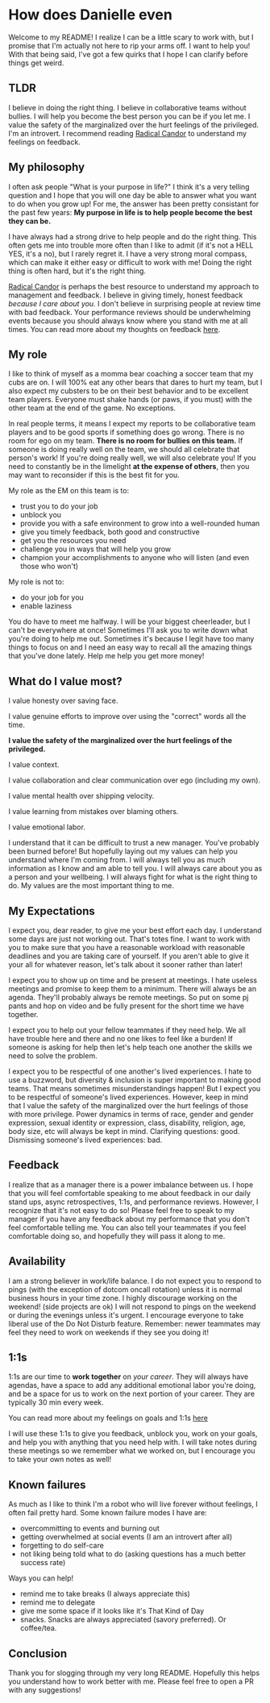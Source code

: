 # How does Danielle even

Welcome to my README! I realize I can be a little scary to work with, but I promise that I'm actually not here to rip your arms off. I want to help you! With that being said, I've got a few quirks that I hope I can clarify before things get weird.

## TLDR
I believe in doing the right thing. I believe in collaborative teams without bullies. I will help you become the best person you can be if you let me. I value the safety of the marginalized over the hurt feelings of the privileged. I'm an introvert. I recommend reading [Radical Candor](https://www.blinkist.com/en/books/radical-candor-en/) to understand my feelings on feedback.

## My philosophy

I often ask people "What is your purpose in life?" I think it's a very telling question and I hope that you will one day be able to answer what you want to do when you grow up! For me, the answer has been pretty consistant for the past few years: **My purpose in life is to help people become the best they can be.**

I have always had a strong drive to help people and do the right thing. This often gets me into trouble more often than I like to admit (if it's not a HELL YES, it's a no), but I rarely regret it. I have a very strong moral compass, which can make it either easy or difficult to work with me! Doing the right thing is often hard, but it's the right thing.

[Radical Candor](https://www.blinkist.com/en/books/radical-candor-en/) is perhaps the best resource to understand my approach to management and feedback. I believe in giving timely, honest feedback _because I care about you._ I don't believe in surprising people at review time with bad feedback. Your performance reviews should be underwhelming events because you should always know where you stand with me at all times. You can read more about my thoughts on feedback [here](https://medium.com/@tsunamino/setting-goals-with-your-engineers-that-dont-completely-suck-cb76b87e4275).

## My role

I like to think of myself as a momma bear coaching a soccer team that my cubs are on. I will 100% eat any other bears that dares to hurt my team, but I also expect my cubsters to be on their best behavior and to be excellent team players. Everyone must shake hands (or paws, if you must) with the other team at the end of the game. No exceptions.

In real people terms, it means I expect my reports to be collaborative team players and to be good sports if something does go wrong. There is no room for ego on my team. **There is no room for bullies on this team.** If someone is doing really well on the team, we should all celebrate that person's work! If you're doing really well, we will also celebrate you! If you need to constantly be in the limelight **at the expense of others**, then you may want to reconsider if this is the best fit for you.

My role as the EM on this team is to:

- trust you to do your job
- unblock you
- provide you with a safe environment to grow into a well-rounded human
- give you timely feedback, both good and constructive
- get you the resources you need
- challenge you in ways that will help you grow
- champion your accomplishments to anyone who will listen (and even those who won't)

My role is not to:

- do your job for you
- enable laziness

You do have to meet me halfway. I will be your biggest cheerleader, but I can't be everywhere at once! Sometimes I'll ask you to write down what you're doing to help me out. Sometimes it's because I legit have too many things to focus on and I need an easy way to recall all the amazing things that you've done lately. Help me help you get more money!

## What do I value most?

I value honesty over saving face.

I value genuine efforts to improve over using the "correct" words all the time.

**I value the safety of the marginalized over the hurt feelings of the privileged.**

I value context.

I value collaboration and clear communication over ego (including my own).

I value mental health over shipping velocity.

I value learning from mistakes over blaming others.

I value emotional labor.

I understand that it can be difficult to trust a new manager. You've probably been burned before! But hopefully laying out my values can help you understand where I'm coming from. I will always tell you as much information as I know and am able to tell you. I will always care about you as a person and your wellbeing. I will always fight for what is the right thing to do. My values are the most important thing to me.

## My Expectations

I expect you, dear reader, to give me your best effort each day. I understand some days are just not working out. That's totes fine. I want to work with you to make sure that you have a reasonable workload with reasonable deadlines and you are taking care of yourself. If you aren't able to give it your all for whatever reason, let's talk about it sooner rather than later!

I expect you to show up on time and be present at meetings. I hate useless meetings and promise to keep them to a minimum. There will always be an agenda. They'll probably always be remote meetings. So put on some pj pants and hop on video and be fully present for the short time we have together.

I expect you to help out your fellow teammates if they need help. We all have trouble here and there and no one likes to feel like a burden! If someone is asking for help then let's help teach one another the skills we need to solve the problem.

I expect you to be respectful of one another's lived experiences. I hate to use a buzzword, but diversity & inclusion is super important to making good teams. That means sometimes misunderstandings happen! But I expect you to be respectful of someone's lived experiences. However, keep in mind that I value the safety of the marginalized over the hurt feelings of those with more privilege. Power dynamics in terms of race, gender and gender expression, sexual identity or expression, class, disability, religion, age, body size, etc will always be kept in mind. Clarifying questions: good. Dismissing someone's lived experiences: bad.


## Feedback

I realize that as a manager there is a power imbalance between us. I hope that you will feel comfortable speaking to me about feedback in our daily stand ups, async retrospectives, 1:1s, and performance reviews. However, I recognize that it's not easy to do so! Please feel free to speak to my manager if you have any feedback about my performance that you don't feel comfortable telling me. You can also tell your teammates if you feel comfortable doing so, and hopefully they will pass it along to me.

## Availability

I am a strong believer in work/life balance. I do not expect you to respond to pings (with the exception of dotcom oncall rotation) unless it is normal business hours in your time zone. I highly discourage working on the weekend! (side projects are ok) I will not respond to pings on the weekend or during the evenings unless it's urgent. I encourage everyone to take liberal use of the Do Not Disturb feature. Remember: newer teammates may feel they need to work on weekends if they see you doing it!

## 1:1s

1:1s are our time to **work together** on _your career_. They will always have agendas, have a space to add any additional emotional labor you're doing, and be a space for us to work on the next portion of your career. They are typically 30 min every week.

You can read more about my feelings on goals and 1:1s [here](https://medium.com/@tsunamino/setting-goals-with-your-engineers-that-dont-completely-suck-cb76b87e4275)

I will use these 1:1s to give you feedback, unblock you, work on your goals, and help you with anything that you need help with. I will take notes during these meetings so we remember what we worked on, but I encourage you to take your own notes as well!

## Known failures

As much as I like to think I'm a robot who will live forever without feelings, I often fail pretty hard. Some known failure modes I have are:

- overcommitting to events and burning out
- getting overwhelmed at social events (I am an introvert after all)
- forgetting to do self-care
- not liking being told what to do (asking questions has a much better success rate)

Ways you can help!
- remind me to take breaks (I always appreciate this)
- remind me to delegate
- give me some space if it looks like it's That Kind of Day
- snacks. Snacks are always appreciated (savory preferred). Or coffee/tea.

## Conclusion

Thank you for slogging through my very long README. Hopefully this helps you understand how to work better with me. Please feel free to open a PR with any suggestions!
